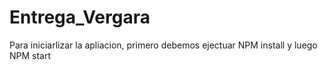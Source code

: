 # Entrega_Vergara


Para iniciarlizar la apliacion, primero debemos ejectuar NPM install y luego NPM start
